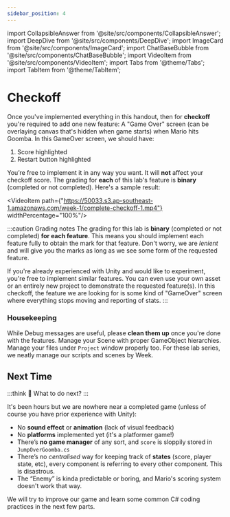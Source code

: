 ```yaml
---
sidebar_position: 4
---
```


import CollapsibleAnswer from '@site/src/components/CollapsibleAnswer';
import DeepDive from '@site/src/components/DeepDive';
import ImageCard from '@site/src/components/ImageCard';
import ChatBaseBubble from '@site/src/components/ChatBaseBubble';
import VideoItem from '@site/src/components/VideoItem';
import Tabs from '@theme/Tabs';
import TabItem from '@theme/TabItem';

# Checkoff

Once you've implemented everything in this handout, then for **checkoff** you're required to add one new feature: A "Game Over" screen (can be overlaying canvas that's hidden when game starts) when Mario hits Goomba. In this GameOver screen, we should have:

1. Score highlighted
2. Restart button highlighted

You’re free to implement it in any way you want. It will **not** affect your checkoff score. The grading for **each** of this lab's feature is **binary** (completed or not completed). Here's a sample result:

<VideoItem path={"https://50033.s3.ap-southeast-1.amazonaws.com/week-1/complete-checkoff-1.mp4"} widthPercentage="100%"/>

:::caution Grading notes
The grading for this lab is **binary** (completed or not completed) **for each feature**. This means you should implement each <span className="orange-bold">feature</span> fully to obtain the mark for that feature. Don't worry, we are _lenient_ and will give you the marks as long as we see some form of the requested feature.

If you're already experienced with Unity and would like to experiment, you're free to implement similar features. You can even use your own asset or an entirely new project to demonstrate the requested feature(s). In this checkoff, the feature we are looking for is some kind of "GameOver" screen where everything stops moving and reporting of stats.
:::

### Housekeeping

While Debug messages are useful, please **clean them up** once you're done with the features. Manage your Scene with proper GameObject hierarchies. Manage your files under `Project` window properly too. For these lab series, we neatly manage our scripts and scenes by Week.

## Next Time

:::think 🤔
What to do next?
:::

It's been hours but we are nowhere near a completed game (unless of course you have prior experience with Unity):

- No **sound effect** or **animation** (lack of visual feedback)
- No **platforms** implemented yet (it's a platformer game!)
- There’s **no game manager** of any sort, and `score` is sloppily stored in `JumpOverGoomba.cs`
- There’s no _centralised_ way for keeping track of **states** (score, player state, etc), every component is referring to every other component. This is <span className="orange-bold">disastrous</span>.
- The “Enemy” is kinda predictable or boring, and Mario's scoring system doesn't work that way.

We will try to improve our game and learn some common C# coding practices in the next few parts.
